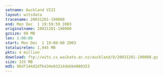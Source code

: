 ```yaml
---
setname: Auckland VIII
layout: witsdata
tracename: 20031201-190000
end: Mon Dec  1 19:59:59 2003
originalname: 20031201-190000
gzsize: 98 MB
len: 1:00:00
start: Mon Dec  1 19:00:00 2003
totalwirelen: 1,945 MB
pkts: 4 million
download: ftp://wits.cs.waikato.ac.nz/auckland/8/20031201-190000.gz
size: 325 MB
md5: 96df144d2dfb434e93214debb4080353
---
```

